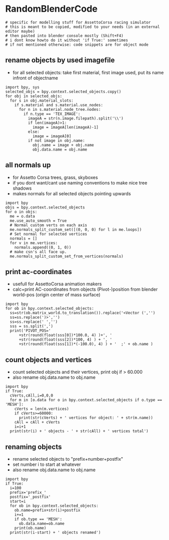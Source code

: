 # RandomBlenderCode

```
# specific for modelling stuff for AssettoCorsa racing simulator
# this is meant to be copied, modified to your needs (in an external editor maybe)
# then pasted into blender console mostly (Shift+F4)
# i dont know howto do it without 'if True:' sometimes
# if not mentioned otherwise: code snippets are for object mode
```

## rename objects by used imagefile
 - for all selected objects: take first material, first image used, put its name infront of objectname
```
import bpy, sys
selected_objs = bpy.context.selected_objects.copy()
for obj in selected_objs:
  for s in obj.material_slots:
    if s.material and s.material.use_nodes:
      for n in s.material.node_tree.nodes:
        if n.type == 'TEX_IMAGE':
          imageA = str(n.image.filepath).split('\\')
          if len(imageA)>1:
            image = imageA[len(imageA)-1]
          else:
            image = imageA[0]
          if not image in obj.name:
            obj.name = image + obj.name
            obj.data.name = obj.name
```

## all normals up
 - for Assetto Corsa trees, grass, skyboxes
 - if you dont want/cant use naming conventions to make nice tree shadows
 - makes normals for all selected objects pointing upwards
```
import bpy
objs = bpy.context.selected_objects
for o in objs:
  me = o.data
  me.use_auto_smooth = True
  # Normal custom verts on each axis
  me.normals_split_custom_set([(0, 0, 0) for l in me.loops])
  # Set normal for selected vertices
  normals = []
  for v in me.vertices:
    normals.append((0, 1, 0))
  # make csn's all face up.
  me.normals_split_custom_set_from_vertices(normals)
```

## print ac-coordinates
 - usefull for AssettoCorsa animation makers
 - calc+print AC-coordinates from objects (Pivot-)position from blender world-pos (origin center of mass surface)
```
import bpy
for ob in bpy.context.selected_objects:
  ss=str(ob.matrix_world.to_translation()).replace('<Vector (','')
  ss=ss.replace(')>','')
  ss=ss.replace(' ','')
  sss = ss.split(',')
  print('PIVOT_POS='
      +str(round(float(sss[0])*100.0, 4) )+', '
      +str(round(float(sss[2])*100, 4) ) + ', '
      +str(round(float(sss[1])*(-100.0), 4) ) + '  ;' + ob.name )
```

## count objects and vertices
 - count selected objects and their vertices, print obj if > 60.000
 - also rename obj.data.name to obj.name
```
import bpy
if True:
  cVerts,cAll,i=0,0,0
  for m in [o.data for o in bpy.context.selected_objects if o.type == 'MESH']:
    cVerts = len(m.vertices)
    if cVerts>=60000:
      print(str(cVerts) + ' vertices for object: ' + str(m.name))
    cAll = cAll + cVerts
    i=i+1
  print(str(i) + ' objects - ' + str(cAll) + ' vertices total')
```

## renaming objects
 - rename selected objects to "prefix+number+postfix"
 - set number i to start at whatever
 - also rename obj.data.name to obj.name
```
import bpy
if True:
  i=100
  prefix='prefix_'
  postfix='_postfix'
  start=i
  for ob in bpy.context.selected_objects:
    ob.name=prefix+str(i)+postfix
    i+=1
    if ob.type == 'MESH':
      ob.data.name=ob.name
    print(ob.name)
  print(str(i-start) + ' objects renamed')
```
